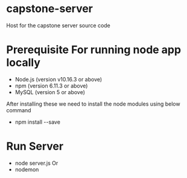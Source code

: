 # capstone-server

Host for the capstone server source code 

# Prerequisite For running node app locally

- Node.js (version v10.16.3 or above)
- npm (version 6.11.3 or above)
- MySQL (version 5 or above)


After installing these we need to install the node modules using below command 

- npm install --save

# Run Server
- node server.js
Or
- nodemon

